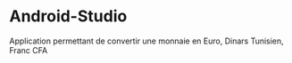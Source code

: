 # Android-Studio
Application permettant de convertir une monnaie en Euro, Dinars Tunisien, Franc CFA
